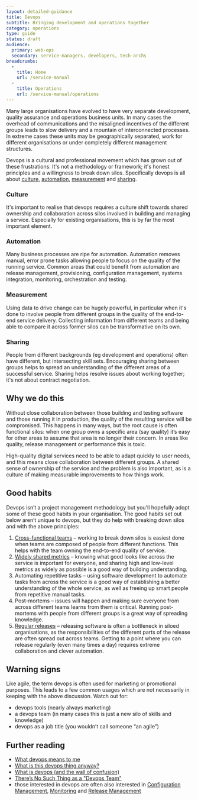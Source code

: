```yaml
---
layout: detailed-guidance
title: Devops
subtitle: Bringing development and operations together
category: operations
type: guide
status: draft
audience:
  primary: web-ops
  secondary: service-managers, developers, tech-archs
breadcrumbs:
  -
    title: Home
    url: /service-manual
  -
    title: Operations
    url: /service-manual/operations
---
```


Many large organisations have evolved to have very separate development, quality assurance and operations business units. In many cases the overhead of communications and the misaligned incentives of the different groups leads to slow delivery and a mountain of interconnected processes. In extreme cases these units may be geographically separated, work for different organisations or under completely different management structures.

Devops is a cultural and professional movement which has grown out of these frustrations. It's not a methodology or framework; it's honest principles and a willingness to break down silos. Specifically devops is all about [culture](#culture), [automation](#automation), [measurement](#measurement) and [sharing](#sharing).

### Culture

It's important to realise that devops requires a culture shift towards shared ownership and collaboration across silos involved in building and managing a service. Especially for existing organisations, this is by far the most important element.

### Automation

Many business processes are ripe for automation. Automation removes manual, error prone tasks allowing people to focus on the quality of the running service. Common areas that could benefit from automation are release management, provisioning, configuration management, systems integration, monitoring, orchestration and testing.

### Measurement

Using data to drive change can be hugely powerful, in particular when it's done to involve people from different groups in the quality of the end-to-end service delivery. Collecting information from different teams and being able to compare it across former silos can be transformative on its own.

### Sharing

People from different backgrounds (eg development and operations) often have different, but intersecting skill sets. Encouraging sharing between groups helps to spread an understanding of the different areas of a successful service. Sharing helps resolve issues about working together; it's not about contract negotiation.

## Why we do this

Without close collaboration between those building and testing software and those running it in production, the quality of the resulting service will be compromised. This happens in many ways, but the root cause is often functional silos: when one group owns a specific area (say quality) it’s easy for other areas to assume that area is no longer their concern. In areas like quality, release management or performance this is toxic.

High-quality digital services need to be able to adapt quickly to user needs, and this means close collaboration between different groups. A shared sense of ownership of the service and the problem is also important, as is a culture of making measurable improvements to how things work.

## Good habits

Devops isn’t a project management methodology but you'll hopefully adopt some of these good habits in your organisation. The good habits set out below aren’t unique to devops, but they do help with breaking down silos and with the above principles:

1. [Cross-functional teams](/service-manual/the-team) – working to break down silos is easiest done when teams are composed of people from different functions. This helps with the team owning the end-to-end quality of service.
2. [Widely shared metrics](/service-manual/measurement) – knowing what good looks like across the service is important for everyone, and sharing high and low-level metrics as widely as possible is a good way of building understanding.
3. Automating repetitive tasks – using software development to automate tasks from across the service is a good way of establishing a better understanding of the whole service, as well as freeing up smart people from repetitive manual tasks.
4. Post-mortems – issues will happen and making sure everyone from across different teams learns from them is critical. Running post-mortems with people from different groups is a great way of spreading knowledge.
5. [Regular releases](/service-manual/making-software/release-strategies.html) – releasing software is often a bottleneck in siloed organisations, as the responsibilities of the different parts of the release are often spread out across teams. Getting to a point where you can release regularly (even many times a day) requires extreme collaboration and clever automation.

## Warning signs

Like agile, the term devops is often used for marketing or promotional purposes. This leads to a few common usages which are not necessarily in keeping with the above discussion. Watch out for:

* devops tools (nearly always marketing)
* a devops team (in many cases this is just a new silo of skills and knowledge)
* devops as a job title (you wouldn’t call someone “an agile”)

## Further reading

* [What devops means to me](http://www.opscode.com/blog/2010/07/16/what-devops-means-to-me/)
* [What is this devops thing anyway?](http://www.jedi.be/blog/2010/02/12/what-is-this-devops-thing-anyway/)
* [What is devops (and the wall of confusion)](http://dev2ops.org/2010/02/what-is-devops/)
* [There’s No Such Thing as a "Devops Team"](http://continuousdelivery.com/2012/10/theres-no-such-thing-as-a-devops-team/)
* those interested in devops are often also interested in [Configuration Management](https://www.gov.uk/service-manual/making-software/configuration-management.html), [Monitoring](https://www.gov.uk/service-manual/operations/monitoring.html) and [Release Management](https://www.gov.uk/service-manual/making-software/release-strategies.html)
